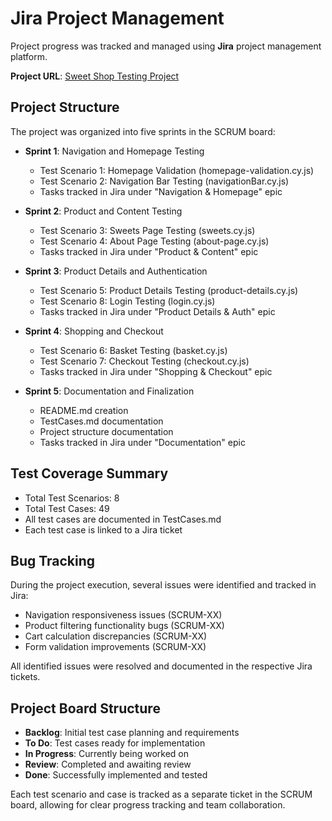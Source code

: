 # Jira Project Management

Project progress was tracked and managed using **Jira** project management platform.

**Project URL**: [Sweet Shop Testing Project](https://darijusluza1.atlassian.net/jira/software/projects/SCRUM/boards/1)

## Project Structure

The project was organized into five sprints in the SCRUM board:

* **Sprint 1**: Navigation and Homepage Testing
  - Test Scenario 1: Homepage Validation (homepage-validation.cy.js)
  - Test Scenario 2: Navigation Bar Testing (navigationBar.cy.js)
  - Tasks tracked in Jira under "Navigation & Homepage" epic

* **Sprint 2**: Product and Content Testing
  - Test Scenario 3: Sweets Page Testing (sweets.cy.js)
  - Test Scenario 4: About Page Testing (about-page.cy.js)
  - Tasks tracked in Jira under "Product & Content" epic

* **Sprint 3**: Product Details and Authentication
  - Test Scenario 5: Product Details Testing (product-details.cy.js)
  - Test Scenario 8: Login Testing (login.cy.js)
  - Tasks tracked in Jira under "Product Details & Auth" epic

* **Sprint 4**: Shopping and Checkout
  - Test Scenario 6: Basket Testing (basket.cy.js)
  - Test Scenario 7: Checkout Testing (checkout.cy.js)
  - Tasks tracked in Jira under "Shopping & Checkout" epic

* **Sprint 5**: Documentation and Finalization
  - README.md creation
  - TestCases.md documentation
  - Project structure documentation
  - Tasks tracked in Jira under "Documentation" epic

## Test Coverage Summary
- Total Test Scenarios: 8
- Total Test Cases: 49
- All test cases are documented in TestCases.md
- Each test case is linked to a Jira ticket

## Bug Tracking
During the project execution, several issues were identified and tracked in Jira:
- Navigation responsiveness issues (SCRUM-XX)
- Product filtering functionality bugs (SCRUM-XX)
- Cart calculation discrepancies (SCRUM-XX)
- Form validation improvements (SCRUM-XX)

All identified issues were resolved and documented in the respective Jira tickets.

## Project Board Structure
- **Backlog**: Initial test case planning and requirements
- **To Do**: Test cases ready for implementation
- **In Progress**: Currently being worked on
- **Review**: Completed and awaiting review
- **Done**: Successfully implemented and tested

Each test scenario and case is tracked as a separate ticket in the SCRUM board, allowing for clear progress tracking and team collaboration. 